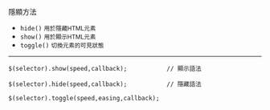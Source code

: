 隱顯方法
- `hide()` <small>用於隱藏HTML元素</small>
- `show()` <small>用於顯示HTML元素</small>
- `toggle()` <small>切換元素的可見狀態</small>

---

```
$(selector).show(speed,callback);			// 顯示語法
```

```
$(selector).hide(speed,callback);			// 隱藏語法
```

```
$(selector).toggle(speed,easing,callback);		
```